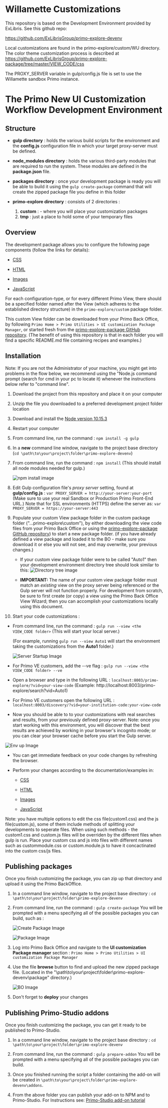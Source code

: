 
# Willamette Customizations
This repository is based on the Development Environment provided by ExLibris. See this github repo:

https://github.com/ExLibrisGroup/primo-explore-devenv

Local customizations are found in the primo-explore/custom/WU directory.  The color theme customization process
is described at https://github.com/ExLibrisGroup/primo-explore-package/tree/master/VIEW_CODE/css

The PROXY_SERVER variable in gulp/config.js file is set to use the Willamette sandbox Primo instance. 

# The Primo New UI Customization Workflow Development Environment

## Structure

- <b>gulp directory</b> : holds the various build scripts for the environment and the  <b>config.js</b> configuration file in which your target proxy-server must be defined.

- <b>node_modules directory</b> : holds the various third-party modules that are required to run the system. These modules are defined in the <b>package.json</b> file.

- <b>packages directory</b> : once your development package is ready you will be able to build it using the `gulp create-package` command that will create the zipped package file you define in this folder

- <b>primo-explore directory</b> : consists of 2 directories :
   1. <b>custom</b> : - where you will place your customization packages
   2. <b>tmp</b> : just a place to hold some of your temporary files

## Overview

The development package allows you to configure the following page components (follow the links for details):

- [CSS](https://github.com/ExLibrisGroup/primo-explore-package/tree/master/VIEW_CODE/css "css documentation")

- [HTML](https://github.com/ExLibrisGroup/primo-explore-package/tree/master/VIEW_CODE/html "html documentation")

- [Images](https://github.com/ExLibrisGroup/primo-explore-package/tree/master/VIEW_CODE/img "images documentation")

- [JavaScript](https://github.com/ExLibrisGroup/primo-explore-package/tree/master/VIEW_CODE/js "javascript documentation")

For each configuration-type, or for every different Primo View, there should be a specified folder named after the View (which adheres to the established directory structure) in the `primo-explore/custom` package folder.

This custom View folder can be downloaded from your Primo Back Office, by following `Primo Home > Primo Utilities > UI customization Package Manager`, or started fresh from the [primo-explore-package GitHub repository](https://github.com/ExLibrisGroup/primo-explore-package "primo-explore-package repository"). (The benefit of using this repository is that in each folder you will find a specific README.md file containing recipes and examples.)


## Installation

Note: If you are not the Administrator of your machine, you might get into problems in the flow below, we recommend using the "Node.js command prompt (search for cmd in your pc to locate it) whenever the instructions below refer to "command line".

1.  Download the project from this repository and place it on your computer

2.  Unzip the file you downloaded to a preferred development project folder location

3.  Download and install the [Node version 10.15.3](https://nodejs.org/download/release/v10.15.3/)

4.  Restart your computer

5.  From command line, run the command : `npm install -g gulp`

6.  In a <b>new</b> command line window, navigate to the project base directory (`cd \path\to\your\project\folder\primo-explore-devenv`)

7.  From command line, run the command : `npm install` (This should install all node modules needed for gulp.)

    ![npm install image](./help_files/npmInstall.png "Running npm install")

8.  Edit Gulp configuration file's <i>proxy server</i> setting, found at <b>gulp/config.js</b> : `var PROXY_SERVER = http://your-server:your-port` (Make sure to use your real Sandbox or Production Primo Front-End URL.) Note that for SSL environments (HTTPS) define the server as: `var PROXY_SERVER = https://your-server:443`

9. Populate your custom View package folder in the custom package folder ("...primo-explore\custom"), by either downloading the view code files from your Primo Back Office or using the [primo-explore-package GitHub repository](https://github.com/ExLibrisGroup/primo-explore-package "primo-explore-package repository")) to start a new package folder. (if you have already defined a view package and loaded it to the BO - make sure you download it or else you will not see, and may overwrite, your previous changes.)

   - If your custom view package folder were to be called "Auto1" then your development environment directory tree should look similar to this: 
   ![Directory tree image](./help_files/direcoryTree.png "Directory tree")
   
   - <b>IMPORTANT:</b> The name of your custom view package folder must match an <i>existing</i> view on the proxy server being referenced or the Gulp server will not function properly. For development from scratch, be sure to first create (or copy) a view using the Primo Back Office View Wizard; then you can accomplish your customizations locally using this document.
    
10. Start your code customizations : 

   - From command line, run the command : `gulp run --view <the VIEW_CODE folder>` (This will start your local server.)
   
     (For example, running `gulp run --view Auto1` will start the environment taking the customizations from the <b>Auto1</b> folder.)
     
     ![Server Startup Image](./help_files/serverStartup.png "Server Startup")
   - For Primo VE customers, add the --ve flag :
      `gulp run --view <the VIEW_CODE folder> --ve`
   - Open a browser and type in the following URL : `localhost:8003/primo-explore/?vid=your-view-code`  (Example: http://localhost:8003/primo-explore/search?vid=Auto1)
   - For Primo VE customers open the following URL : `localhost:8003/discovery/?vid=your-institution-code:your-view-code`

   -  Now you should be able to to your customizations with real searches and results, from your previously defined proxy-server. Note: once you start working with this environment, you will discover that the best results are achieved by working in your browser's incognito mode; or you can clear your browser cache before you start the Gulp server.
   
   ![Env up Image](./help_files/searchResults.png "Env up")

   -  You can get immediate feedback on your code changes by refreshing the browser.

   -  Perform your changes according to the documentation/examples in:

      - [CSS](https://github.com/ExLibrisGroup/primo-explore-package/tree/master/VIEW_CODE/css "css documentation")

      - [HTML](https://github.com/ExLibrisGroup/primo-explore-package/tree/master/VIEW_CODE/html "html documentation")

      - [Images](https://github.com/ExLibrisGroup/primo-explore-package/tree/master/VIEW_CODE/img "images documentation")

      - [JavaScript](https://github.com/ExLibrisGroup/primo-explore-package/tree/master/VIEW_CODE/js "javascript documentation")


Note: you have multiple options to edit the css file(custom1.css) and the js file(custom.js), some of them include methods of splitting your developments to seperate files. When using such methods - the custom1.css and custom.js files will be overriden by the different files when gulp is run. Place your custom css and js into files with different names such as custommodule.css or custom.module.js to have it concactinated into the custom css/js files.


## Publishing packages

Once you finish customizing the package, you can zip up that directory and upload it using the Primo BackOffice.

1. In a command line window, navigate to the project base directory : `cd \path\to\your\project\folder\primo-explore-devenv`

2. From command line, run the command : `gulp create-package` You will be prompted with a menu specifying all of the possible packages you can build, such as :

    ![Create Package Image](./help_files/createPackage.png "Create Package up")

    ![Package Image](./help_files/packages.png "Package up")

3. Log into Primo Back Office and navigate to the <b>UI customization Package manager</b> section : `Primo Home > Primo Utilities > UI customization Package Manager`

4. Use the file <b>browse</b> button to find and upload the new zipped package file. (Located in the "\path\to\your\project\folder\primo-explore-devenv\package" directory.)

    ![BO Image](./help_files/bo.png "BO up")

5. Don't forget to <b>deploy</b> your changes


## Publishing Primo-Studio addons

Once you finish customizing the package, you can get it ready to be published to Primo-Studio.

1. In a command line window, navigate to the project base directory : `cd \path\to\your\project\folder\primo-explore-devenv`

2. From command line, run the command : `gulp prepare-addon` You will be prompted with a menu specifying all of the possible packages you can build.

3. Once you finished running the script a folder containing the add-on will be created in `\path\to\your\project\folder\primo-explore-devenv\addons`.

4. From the above folder you can publish your add-on to NPM and to Primo-Studio. For Instructions see: [Primo-Studio add-on tutorial](https://github.com/ExLibrisGroup/Primo-Studio-Addon-Tutorial)
